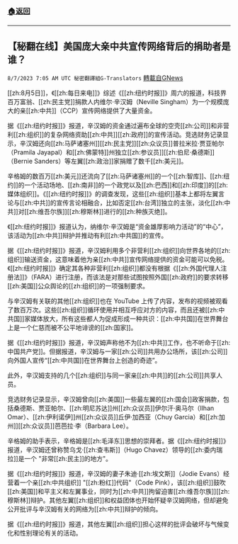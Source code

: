 ###  [:house:返回](README.md)
---


## 【秘翻在线】美国庞大亲中共宣传网络背后的捐助者是谁？
`8/7/2023 7:05 AM UTC 秘密翻譯組G-Translators` [轉載自GNews](https://gnews.org/articles/1532074)

[[zh:8月5日]]，《[[zh:每日来电]]》综述《[[zh:纽约时报]]》周六的报道，科技界百万富翁、[[zh:民主党]]捐款人内维尔·辛汉姆（Neville Singham）为一个规模庞大的亲[[zh:中共]]（CCP）宣传网络提供了大量资金。

据《[[zh:纽约时报]]》报道，辛汉姆的资金通过遍布全球的空壳[[zh:公司]]和非营利[[zh:组织]]的复杂网络资助[[zh:中共]][[zh:政府]]的宣传活动。竞选财务记录显示，辛汉姆还向[[zh:马萨诸塞州]][[zh:民主党]][[zh:众议员]]普拉米拉·贾亚帕尔（Pramila Jayapal）和[[zh:佛蒙特]]州独立[[zh:参议员]][[zh:伯尼·桑德斯]]（Bernie Sanders）等左翼[[zh:政治]]家捐赠了数千[[zh:美元]]。

辛格姆的数百万[[zh:美元]]还流向了[[zh:马萨诸塞州]]的一个[[zh:智库]]、[[zh:纽约]]的一个活动场地、[[zh:南非]]的一个政党以及[[zh:巴西]]和[[zh:印度]]的[[zh:媒体组织]]。《[[zh:纽约时报]]》的调查发现，这些[[zh:组织]]基本上都将左翼言论与[[zh:中共]]的宣传言论相融合，比如否定[[zh:台湾]]独立的主张，淡化[[zh:中共]]对[[zh:维吾尔族]][[zh:穆斯林]]进行的[[zh:种族灭绝]]。

《[[zh:纽约时报]]》报道认为，纳维尔·辛汉姆是“资金雄厚影响力活动”的“中心”，该活动为[[zh:中共]]辩护并推动有利[[zh:中共国]]的宣传。

据《[[zh:纽约时报]]》报道，辛汉姆利用多个非营利[[zh:组织]]向世界各地的[[zh:组织]]输送资金，这意味着他为亲[[zh:中共]]宣传网络提供的资金可能可以免税。《[[zh:纽约时报]]》确定其各种非营利[[zh:组织]]都没有根据《[[zh:外国代理人注册法]]》（FARA）进行注册，而该法是对那些试图按照外国[[zh:政府]]的要求转移[[zh:美国]]公众舆论的[[zh:组织]]的一项强制要求。

与辛汉姆有关联的其他[[zh:组织]]也在 YouTube 上传了内容，发布的视频被观看了数百万次。这些[[zh:组织]]循环使用并相互呼应对方的内容，而且还被[[zh:中共国]]家媒体放大，所有这些都人为促成形成一种共识：[[zh:中共国]]在世界舞台上是一个仁慈而被不公平地诽谤的[[zh:国家]]。

据《[[zh:纽约时报]]》报道，辛汉姆声称他不为[[zh:中共]]工作，也不听命于[[zh:中国共产党]]。但据报道，辛汉姆与一家[[zh:公司]]共用办公场所，该[[zh:公司]]向外国人宣传“[[zh:中共国]]在世界舞台上创造的奇迹”。

此外，辛汉姆支持的几个[[zh:组织]]与同一家亲[[zh:中共]]的[[zh:公司]]共享人员。

竞选财务记录显示，辛汉姆曾向[[zh:美国]]一些最左翼的[[zh:国会]]政客捐款，包括桑德斯、贾亚帕尔、[[zh:明尼苏达]]州[[zh:众议员]]伊尔汗·奥马尔（Ilhan Omar）、[[zh:伊利诺伊]]州[[zh:众议员]]丘伊·加西亚（Chuy Garcia）和[[zh:加州]][[zh:众议员]]芭芭拉·李（Barbara Lee）。

辛格姆的助手表示，辛格姆是[[zh:毛泽东]]思想的崇拜者。据《[[zh:纽约时报]]》报道，辛汉姆还曾称赞乌戈·[[zh:查韦斯]]（Hugo Chavez）领导的[[zh:委内瑞拉]]是一个 "非常[[zh:民主]]的地方"。

据《[[zh:纽约时报]]》报道，辛汉姆的妻子朱迪·[[zh:埃文斯]]（Jodie Evans）经营着一个亲[[zh:中共组织]] "[[zh:粉红]]代码"（Code Pink），该[[zh:组织]]鼓吹[[zh:美国]]和平主义和左翼事业，同时为[[zh:中共]]拘留迫害[[zh:维吾尔族]][[zh:穆斯林]]辩护。其他左翼[[zh:组织]]和权益团体也开始怀疑辛汉姆网络，但却避免公开批评与辛汉姆有关的网络为[[zh:中共]]辩护的倾向。

据《[[zh:纽约时报]]》报道，其他左翼[[zh:组织]]担心这样的批评会破坏与气候变化和性别理论有关的活动。
